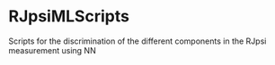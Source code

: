 # RJpsiMLScripts
Scripts for the discrimination of the different components in the RJpsi measurement using NN
